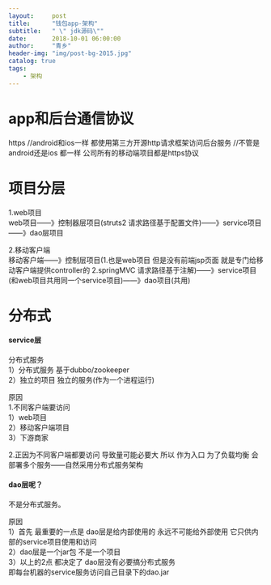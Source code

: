 ```yaml
---
layout:     post
title:      "钱包app-架构"
subtitle:   " \" jdk源码\""
date:       2018-10-01 06:00:00
author:     "青乡"
header-img: "img/post-bg-2015.jpg"
catalog: true
tags:
    - 架构
---
```


# app和后台通信协议
https //android和ios一样 都使用第三方开源http请求框架访问后台服务 //不管是android还是ios 都一样 公司所有的移动端项目都是https协议

# 项目分层
1.web项目  
web项目——》控制器层项目(struts2 请求路径基于配置文件)——》service项目——》dao层项目

2.移动客户端  
移动客户端——》控制层项目(1.也是web项目 但是没有前端jsp页面 就是专门给移动客户端提供controller的 2.springMVC 请求路径基于注解)——》service项目(和web项目共用同一个service项目)——》dao项目(共用)

# 分布式
#### service层
分布式服务  
1）分布式服务 基于dubbo/zookeeper  
2）独立的项目 独立的服务(作为一个进程运行)

原因  
1.不同客户端要访问  
1）web项目  
2）移动客户端项目  
3）下游商家  

2.正因为不同客户端都要访问 导致量可能必要大 所以 作为入口 为了负载均衡 会部署多个服务——自然采用分布式服务架构

#### dao层呢？
不是分布式服务。

原因  
1）首先 最重要的一点是 dao层是给内部使用的 永远不可能给外部使用 它只供内部的service项目使用和访问  
2）dao层是一个jar包 不是一个项目   
3）以上的2点 都决定了 dao层没有必要搞分布式服务  
即每台机器的service服务访问自己目录下的dao.jar
